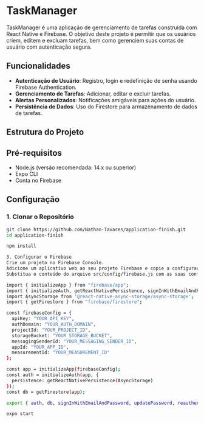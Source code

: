 # TaskManager

TaskManager é uma aplicação de gerenciamento de tarefas construída com React Native e Firebase. O objetivo deste projeto é permitir que os usuários criem, editem e excluam tarefas, bem como gerenciem suas contas de usuário com autenticação segura.

## Funcionalidades

- **Autenticação de Usuário**: Registro, login e redefinição de senha usando Firebase Authentication.
- **Gerenciamento de Tarefas**: Adicionar, editar e excluir tarefas.
- **Alertas Personalizados**: Notificações amigáveis para ações do usuário.
- **Persistência de Dados**: Uso do Firestore para armazenamento de dados de tarefas.

## Estrutura do Projeto



## Pré-requisitos

- Node.js (versão recomendada: 14.x ou superior)
- Expo CLI
- Conta no Firebase

## Configuração

### 1. Clonar o Repositório

```sh
git clone https://github.com/Nathan-Tavares/application-finish.git
cd application-finish

npm install

3. Configurar o Firebase
Crie um projeto no Firebase Console.
Adicione um aplicativo web ao seu projeto Firebase e copie a configuração do Firebase.
Substitua o conteúdo do arquivo src/config/firebase.js com as suas configurações do Firebase:

import { initializeApp } from "firebase/app";
import { initializeAuth, getReactNativePersistence, signInWithEmailAndPassword, updatePassword, reauthenticateWithCredential } from "firebase/auth";
import AsyncStorage from '@react-native-async-storage/async-storage';
import { getFirestore } from "firebase/firestore";

const firebaseConfig = {
  apiKey: "YOUR_API_KEY",
  authDomain: "YOUR_AUTH_DOMAIN",
  projectId: "YOUR_PROJECT_ID",
  storageBucket: "YOUR_STORAGE_BUCKET",
  messagingSenderId: "YOUR_MESSAGING_SENDER_ID",
  appId: "YOUR_APP_ID",
  measurementId: "YOUR_MEASUREMENT_ID"
};

const app = initializeApp(firebaseConfig);
const auth = initializeAuth(app, {
  persistence: getReactNativePersistence(AsyncStorage)
});
const db = getFirestore(app);

export { auth, db, signInWithEmailAndPassword, updatePassword, reauthenticateWithCredential };

expo start


